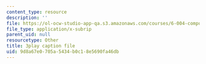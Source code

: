 ```yaml
---
content_type: resource
description: ''
file: https://ol-ocw-studio-app-qa.s3.amazonaws.com/courses/6-004-computation-structures-spring-2017/9d8a67e0705a5434b0c18e5690fa46db_WXlcxHX0R_Y.vtt
file_type: application/x-subrip
parent_uid: null
resourcetype: Other
title: 3play caption file
uid: 9d8a67e0-705a-5434-b0c1-8e5690fa46db
---
```

